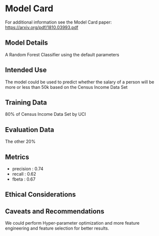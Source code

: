 # Model Card

For additional information see the Model Card paper: https://arxiv.org/pdf/1810.03993.pdf

## Model Details
A Random Forest Classifier using the default parameters 
## Intended Use
The model could be used to predict whether the salary of a person will be more or less than 50k based on the Census Income Data Set
## Training Data
80% of Census Income Data Set by UCI
## Evaluation Data
The other 20%
## Metrics
- precision : 0.74
- recall : 0.62
- fbeta : 0.67

## Ethical Considerations

## Caveats and Recommendations
We could perform Hyper-parameter optimization and more feature engineering and feature selection for  better results.